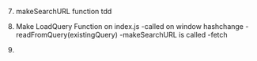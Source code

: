 <!-- 1. Do DDD   
    -search field
    -search button
    -example list item
    -Rick and Morty takes 20items per page
2. TDD Template Literal Function

3. Export makeHtml function 
4. make loadGallery function on gallery-components.js 

5. TDD query functions 
    (write filter to query)
    (write page to query)
    (read from query)

6. Create search-component.js
    -add eventListener 'submit'
        get search value from input
        create searchOptions object
        writeSearchToQuery
        update window.location.hash
        import search-component.js into index -->

7. makeSearchURL function
    tdd


8. Make LoadQuery Function on index.js
    -called on window hashchange
    -readFromQuery(existingQuery)
    -makeSearchURL is called
    -fetch

9. 












